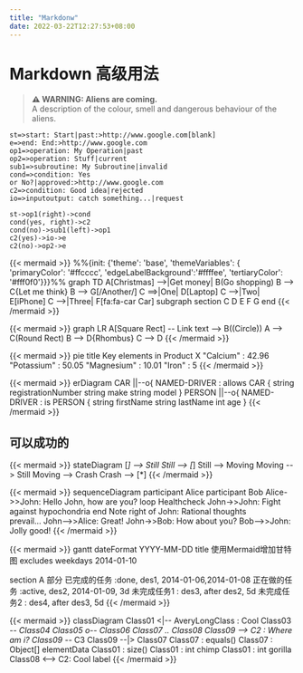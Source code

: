 ```yaml
---
title: "Markdonw"
date: 2022-03-22T12:27:53+08:00
---
```

# Markdown 高级用法

> **⚠ WARNING: Aliens are coming.**  
> A description of the colour, smell and dangerous behaviour of the aliens.

```flowchart
st=>start: Start|past:>http://www.google.com[blank]
e=>end: End:>http://www.google.com
op1=>operation: My Operation|past
op2=>operation: Stuff|current
sub1=>subroutine: My Subroutine|invalid
cond=>condition: Yes
or No?|approved:>http://www.google.com
c2=>condition: Good idea|rejected
io=>inputoutput: catch something...|request

st->op1(right)->cond
cond(yes, right)->c2
cond(no)->sub1(left)->op1
c2(yes)->io->e
c2(no)->op2->e
```

{{< mermaid >}}
%%{init: {'theme': 'base', 'themeVariables': { 'primaryColor': '#ffcccc', 'edgeLabelBackground':'#ffffee', 'tertiaryColor': '#fff0f0'}}}%%
        graph TD
          A[Christmas] -->|Get money| B(Go shopping)
          B --> C{Let me think}
          B --> G[/Another/]
          C ==>|One| D[Laptop]
          C -->|Two| E[iPhone]
          C -->|Three| F[fa:fa-car Car]
          subgraph section
            C
            D
            E
            F
            G
          end
{{< /mermaid >}}

{{< mermaid >}}
graph LR
    A[Square Rect] -- Link text --> B((Circle))
    A --> C(Round Rect)
    B --> D{Rhombus}
    C --> D
{{< /mermaid >}}

{{< mermaid >}}
pie
    title Key elements in Product X
    "Calcium" : 42.96
    "Potassium" : 50.05
    "Magnesium" : 10.01
    "Iron" :  5
{{< /mermaid >}}

{{< mermaid >}}
erDiagram
    CAR ||--o{ NAMED-DRIVER : allows
    CAR {
        string registrationNumber
        string make
        string model
    }
    PERSON ||--o{ NAMED-DRIVER : is
    PERSON {
        string firstName
        string lastName
        int age
    }
{{< /mermaid >}}
## 可以成功的

{{< mermaid >}}
stateDiagram
[*] --> Still
Still --> [*]
Still --> Moving
Moving --> Still
Moving --> Crash
Crash --> [*]
{{< /mermaid >}}

{{< mermaid >}}
sequenceDiagram
    participant Alice
    participant Bob
    Alice->>John: Hello John, how are you?
    loop Healthcheck
        John->>John: Fight against hypochondria
    end
    Note right of John: Rational thoughts<br/>prevail...
    John-->>Alice: Great!
    John->>Bob: How about you?
    Bob-->>John: Jolly good!
{{< /mermaid >}}

{{< mermaid >}}
gantt
dateFormat  YYYY-MM-DD
title 使用Mermaid增加甘特图
excludes weekdays 2014-01-10

section A 部分
已完成的任务            :done,    des1, 2014-01-06,2014-01-08
正在做的任务               :active,  des2, 2014-01-09, 3d
未完成任务1               :         des3, after des2, 5d
未完成任务2               :         des4, after des3, 5d
{{< /mermaid >}}

{{< mermaid >}}
classDiagram
Class01 <|-- AveryLongClass : Cool
Class03 *-- Class04
Class05 o-- Class06
Class07 .. Class08
Class09 --> C2 : Where am i?
Class09 --* C3
Class09 --|> Class07
Class07 : equals()
Class07 : Object[] elementData
Class01 : size()
Class01 : int chimp
Class01 : int gorilla
Class08 <--> C2: Cool label
{{< /mermaid >}}

